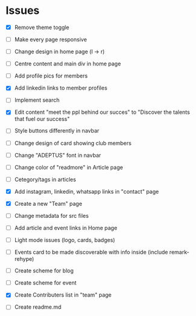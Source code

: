 # Issues
- [X] Remove theme toggle
- [ ] Make every page responsive
- [ ] Change design in home page (l -> r)
- [ ] Centre content and main div in home page
- [ ] Add profile pics for members
- [X] Add linkedin links to member profiles
- [ ] Implement search
- [X] Edit content "meet the ppl behind our succes" to "Discover the talents that fuel our success"
- [ ] Style buttons differently in navbar
- [ ] Change design of card showing club members
- [ ] Change "ADEPTUS" font in navbar
- [ ] Change color of "readmore" in Article page
- [ ] Cetegory/tags in articles
- [X] Add instagram, linkedin, whatsapp links in "contact" page
- [X] Create a new "Team" page
- [ ] Change metadata for src files
- [ ] Add article and event links in Home page
- [ ] Light mode issues (logo, cards, badges)
- [ ] Events card to be made discoverable with info inside (include remark-rehype)
- [ ] Create scheme for blog
- [ ] Create scheme for event
- [X] Create Contributers list in "team" page
- [ ] Create readme.md

